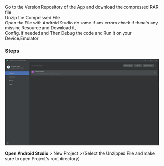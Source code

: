 Go to the Version Repository of the App and download the compressed RAR file<br>
Unzip the Compressed File <br>
Open the File with Android Studio do some if any errors check if there's any missing Resource and Download it,<br>
Config. if needed and Then Debug the code and Run it on your Device/Emulator <br>
<h3>Steps:</h3>

![Snapshot 1](Resources/Android_Studio.png)

<div>
  <p >
<strong> Open Android Studio </strong> > New Project > (Select the Unzipped File and make sure to open Project's root directory)
  </p>
  
</div>

